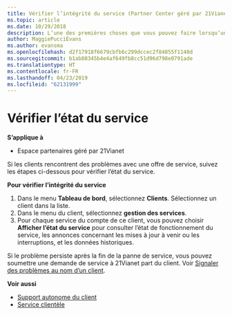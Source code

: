 ```yaml
---
title: Vérifier l’intégrité du service (Partner Center géré par 21Vianet)
ms.topic: article
ms.date: 10/29/2018
description: L’une des premières choses que vous pouvez faire lorsqu’un client rencontre des problèmes avec un service est de vérifier l’état du service.
author: MaggiePucciEvans
ms.author: evansma
ms.openlocfilehash: d2f17918f6679cbfb6c299dccec2f84855f1140d
ms.sourcegitcommit: b1ab80345b4e4af649fb8cc51d96d798e0791ade
ms.translationtype: HT
ms.contentlocale: fr-FR
ms.lasthandoff: 04/23/2019
ms.locfileid: "62131999"
---
```

# <a name="check-service-health"></a>Vérifier l’état du service

**S’applique à**

-   Espace partenaires géré par 21Vianet


Si les clients rencontrent des problèmes avec une offre de service, suivez les étapes ci-dessous pour vérifier l’état du service.

**Pour vérifier l’intégrité du service**

1.  Dans le menu **Tableau de bord**, sélectionnez **Clients**. Sélectionnez un client dans la liste.
2.  Dans le menu du client, sélectionnez **gestion des services**.
3.  Pour chaque service du compte de ce client, vous pouvez choisir **Afficher l’état du service** pour consulter l’état de fonctionnement du service, les annonces concernant les mises à jour à venir ou les interruptions, et les données historiques.

Si le problème persiste après la fin de la panne de service, vous pouvez soumettre une demande de service à 21Vianet part du client. Voir [Signaler des problèmes au nom d’un client](report-problems-on-behalf-of-a-customer.md).

**Voir aussi**

-   [Support autonome du client](customer-self-support.md)
-   [Service clientèle](customer-support.md)